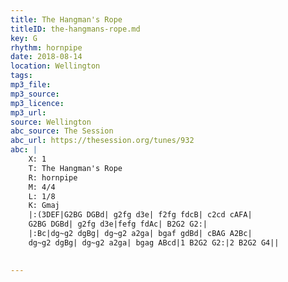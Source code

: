 ```yaml
---
title: The Hangman's Rope
titleID: the-hangmans-rope.md
key: G
rhythm: hornpipe
date: 2018-08-14
location: Wellington 
tags: 
mp3_file: 
mp3_source: 
mp3_licence: 
mp3_url: 
source: Wellington
abc_source: The Session
abc_url: https://thesession.org/tunes/932
abc: |
    X: 1
    T: The Hangman's Rope
    R: hornpipe
    M: 4/4
    L: 1/8
    K: Gmaj
    |:(3DEF|G2BG DGBd| g2fg d3e| f2fg fdcB| c2cd cAFA|
    G2BG DGBd| g2fg d3e|fefg fdAc| B2G2 G2:|
    |:Bc|dg~g2 dgBg| dg~g2 a2ga| bgaf gdBd| cBAG A2Bc|
    dg~g2 dgBg| dg~g2 a2ga| bgag ABcd|1 B2G2 G2:|2 B2G2 G4||
    

---
```

